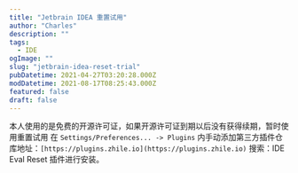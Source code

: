 ```yaml
---
title: "Jetbrain IDEA 重置试用"
author: "Charles"
description: ""
tags:
  - IDE
ogImage: ""
slug: "jetbrain-idea-reset-trial"
pubDatetime: 2021-04-27T03:20:28.000Z
modDatetime: 2021-08-17T08:25:43.000Z
featured: false
draft: false
---
```


本人使用的是免费的开源许可证，如果开源许可证到期以后没有获得续期，暂时使用重置试用
在 `Settings/Preferences... -> Plugins` 内手动添加第三方插件仓库地址：`[https://plugins.zhile.io](https://plugins.zhile.io)` 搜索：IDE Eval Reset 插件进行安装。
